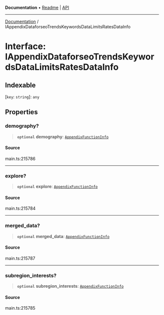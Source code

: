 **Documentation** • [Readme](../README.md) \| [API](../globals.md)

***

[Documentation](../README.md) / IAppendixDataforseoTrendsKeywordsDataLimitsRatesDataInfo

# Interface: IAppendixDataforseoTrendsKeywordsDataLimitsRatesDataInfo

## Indexable

 \[`key`: `string`\]: `any`

## Properties

### demography?

> **`optional`** **demography**: [`AppendixFunctionInfo`](../classes/AppendixFunctionInfo.md)

#### Source

main.ts:215786

***

### explore?

> **`optional`** **explore**: [`AppendixFunctionInfo`](../classes/AppendixFunctionInfo.md)

#### Source

main.ts:215784

***

### merged\_data?

> **`optional`** **merged\_data**: [`AppendixFunctionInfo`](../classes/AppendixFunctionInfo.md)

#### Source

main.ts:215787

***

### subregion\_interests?

> **`optional`** **subregion\_interests**: [`AppendixFunctionInfo`](../classes/AppendixFunctionInfo.md)

#### Source

main.ts:215785
